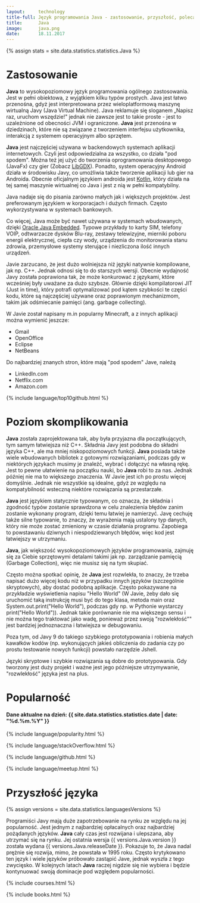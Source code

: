 ```yaml
---
layout:     technology
title-full: Język programowania Java - zastosowanie, przyszłość, polecane książki
title:      Java
image:		java.png
date:       18.11.2017
---
```


{% assign stats = site.data.statistics.statistics.Java %}

# Zastosowanie

**Java** to wysokopoziomowy język programowania ogólnego zastosowania. Jest w pełni obiektowa, z wyjątkiem kilku typów prostych. Java jest łatwo przenośna, gdyż jest interpretowana przez wieloplatformową maszynę wirtualną Javy (Java Virtual Machine). Java reklamuje się sloganem „Napisz raz, uruchom wszędzie!" jednak nie zawsze jest to takie proste - jest to uzależnione od obecności JVM i ograniczone. **Java** jest przenośna w dziedzinach, które nie są związane z tworzeniem interfejsu użytkownika, interakcją z systemem operacyjnym albo sprzętem.

**Java** jest najczęściej używana w backendowych systemach aplikacji internetowych. Czyli jest odpowiedzialna za wszystko, co działa "pod spodem". Można też jej użyć do tworzenia oprogramowania desktopowego (JavaFx) czy gier (Zobacz [LibGDX](https://jaki-jezyk-programowania.pl/technologie/libgdx/)).
Ponadto, system operacyjny Android działa w środowisku Javy, co umożliwia także tworzenie aplikacji lub gier na Androida. Obecnie oficjalnym językiem androida jest [Kotlin](https://kotlinlang.org/), który działa na tej samej maszynie wirtualnej co Java i jest z nią w pełni  kompatybilny.

Java nadaje się do pisania zarówno małych jak i większych projektów. Jest preferowanym językiem w korporacjach i dużych firmach. Często wykorzystywana w systemach bankowych.

Co więcej, Java może być nawet używana w systemach wbudowanych, dzięki [Oracle Java Embedded](http://www.oracle.com/technetwork/java/embedded/overview/index.html). Typowe przykłady to karty SIM, telefony VOIP, odtwarzacze dysków Blu-ray, zestawy telewizyjne, mierniki poboru energii elektrycznej, ciepła czy wody, urządzenia do monitorowania stanu zdrowia, przemysłowe systemy sterujące i niezliczona ilość innych urządzeń.

Javie zarzucano, że jest dużo wolniejsza niż języki natywnie kompilowane, jak np. C++. Jednak odnosi się to do starszych wersji. Obecnie wydajność Javy została poprawiona tak, że może konkurować z językami, które wcześniej były uważane za dużo szybsze. Głównie dzięki kompilatorowi JIT (Just in time), który potrafi optymalizować pod kątem szybkości te części kodu, które są najczęściej używane oraz poprawionym mechanizmom, takim jak odśmiecanie pamięci (ang. garbage collecting).

W Javie został napisany m.in popularny Minecraft, a z innych aplikacji można wymienić jeszcze:
- Gmail
- OpenOffice
- Eclipse
- NetBeans

Do najbardziej znanych stron, które mają "pod spodem" Jave, należą
- LinkedIn.com
- Netflix.com
- Amazon.com

{% include language/top10github.html %}

# Poziom skomplikowania

**Java** została zaprojektowana tak, aby była przyjazna dla początkujących, tym samym łatwiejsza niż C++. Składnia Javy jest podobna do składni języka C++, ale ma mniej niskopoziomowych funkcji. **Java** posiada także wiele wbudowanych bibliotek z gotowymi rozwiązaniami, podczas gdy w niektórych językach musimy je znaleźć, wybrać i dołączyć na własną rękę. Jest to pewne ułatwienie na początku nauki, bo **Java** robi to za nas. Jednak później nie ma to większego znaczenia. W Javie jest ich po prostu więcej domyślnie. Jednak nie wszystkie są idealne, gdyż ze względu na kompatybilność wsteczną niektóre rozwiązania są przestarzałe.

**Java** jest językiem statycznie typowanym, co oznacza, że składnia i zgodność typów zostanie sprawdzona w celu znalezienia błędów zanim zostanie wykonany program, dzięki temu łatwiej je namierzyć. Javę cechuję także silne typowanie, to znaczy, że wyrażenia mają ustalony typ danych, który nie może zostać zmieniony w czasie działania programu. Zapobiega to powstawaniu dziwnych i niespodziewanych błędów, więc kod jest łatwiejszy w utrzymaniu.

**Java**, jak większość wysokopoziomowych języków programowania, zajmuję się za Ciebie sprzętowymi detalami takimi jak np. zarządzanie pamięcią (Garbage Collection), więc nie musisz się na tym skupiać.

Często można spotkać opinię, że **Java** jest rozwlekła, to znaczy, że trzeba napisać dużo więcej kodu niż w przypadku innych języków (szczególnie skryptowych), aby dostać podobną aplikacje. Często pokazywane na przykładzie wyświetlenia napisu "Hello World" (W Javie, żeby dało się uruchomić taką instrukcję musi być do tego klasa, metoda main oraz System.out.print("Hello World"), podczas gdy np. w Pythonie wystarczy print("Hello World")). Jednak takie porównanie nie ma większego sensu i nie można tego traktować jako wadę, ponieważ przez swoją "rozwlekłość"" jest bardziej jednoznaczna i łatwiejsza w debugowaniu.

Poza tym, od Javy 9 do takiego szybkiego prototypowania i robienia małych kawałków kodów (np. wykonujących jakieś obliczenia do zadania czy po prostu testowanie nowych funkcji) powstało narzędzie Jshell.

Języki skryptowe i szybkie rozwiązania są dobre do prototypowania. Gdy tworzony jest duży projekt i ważne jest jego późniejsze utrzymywanie, "rozwlekłość" języka jest na plus.

# Popularność

<h4>Dane aktualne na dzień: {{ site.data.statistics.statistics.date | date: "%d.%m.%Y"  }}</h4>

{% include language/popularity.html %}

{% include language/stackOverflow.html %}

{% include language/github.html %}

{% include language/meetup.html %}

# Przyszłość języka

{% assign versions = site.data.statistics.languagesVersions %}

Programiści Javy mają duże zapotrzebowanie na rynku ze względu na jej popularność. Jest jednym z najbardziej opłacalnych oraz najbardziej pożądanych języków. **Java** cały czas jest rozwijana i ulepszana, aby utrzymać się na rynku. Jej ostatnia wersja {{ versions.Java.version }} została wydana {{ versions.Java.releaseDate }}. Pokazuje to, że Java nadal prężnie się rozwija, mimo, że powstała w 1995 roku. Często krytykowano ten język i wiele języków próbowało zastąpić Jave, jednak wyszła z tego zwycięsko. W kolejnych latach **Java** raczej nigdzie się nie wybiera i będzie kontynuować swoją dominacje pod względem popularności.

{% include courses.html %}

{% include books.html %}




